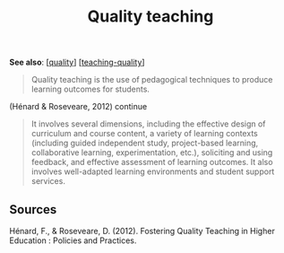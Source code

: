 ﻿---
title: Quality teaching
---
**See also**: [[quality]] [[teaching-quality]] 

> Quality teaching is the use of pedagogical techniques to produce learning outcomes for students.

(Hénard & Roseveare, 2012) continue

> It involves several dimensions, including the effective design of curriculum and course content, a variety of learning contexts (including guided independent study, project-based learning, collaborative learning, experimentation, etc.), soliciting and using feedback, and effective assessment of learning outcomes. It also involves well-adapted learning environments and student support services.

## Sources

Hénard, F., & Roseveare, D. (2012). Fostering Quality Teaching in Higher Education : Policies and Practices.




[//begin]: # "Autogenerated link references for markdown compatibility"
[quality]: quality "Quality"
[teaching-quality]: teaching-quality "Teaching quality"
[//end]: # "Autogenerated link references"